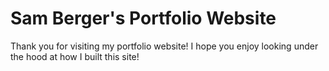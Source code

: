 # Sam Berger's Portfolio Website

Thank you for visiting my portfolio website! I hope you enjoy looking under the hood at how I built this site!

